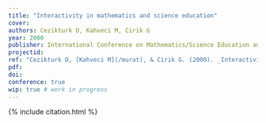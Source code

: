 ```yaml
---
title: "Interactivity in mathematics and science education"
cover:
authors: Cezikturk O, Kahveci M, Cirik G
year: 2000
publisher: International Conference on Mathematics/Science Education and Technology (M/SET)
projectid:
ref: "Cezikturk O, [Kahveci M](/murat), & Cirik G. (2000). _Interactivity in mathematics and science education_. Paper presented at the International Conference on Mathematics/Science Education and Technology (M/SET). San Diego, USA. February 5 - 8, 2000."
pdf:
doi:
conference: true
wip: true # work in progress  
---
```


{% include citation.html %}